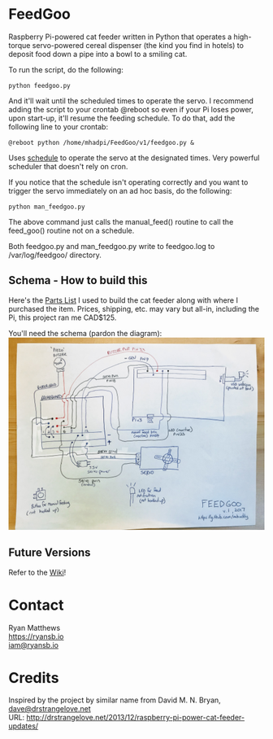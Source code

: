 # FeedGoo
Raspberry Pi-powered cat feeder written in Python that operates a high-torque servo-powered cereal dispenser (the kind you find in hotels) to deposit food down a pipe into a bowl to a smiling cat.

To run the script, do the following: 

```
python feedgoo.py
```

And it'll wait until the scheduled times to operate the servo. I recommend adding the script to your crontab @reboot so even if your Pi loses power, upon start-up, it'll resume the feeding schedule. To do that, add the following line to your crontab:

```
@reboot python /home/mhadpi/FeedGoo/v1/feedgoo.py &
```

Uses [schedule](https://github.com/dbader/schedule) to operate the servo at the designated times. Very powerful scheduler that doesn't rely on cron.

If you notice that the schedule isn't operating correctly and you want to trigger the servo immediately on an ad hoc basis, do the following:

```
python man_feedgoo.py
```

The above command just calls the manual_feed() routine to call the feed_goo() routine not on a schedule. 

Both feedgoo.py and man_feedgoo.py write to feedgoo.log to /var/log/feedgoo/ directory.

## Schema - How to build this
Here's the [Parts List](https://docs.google.com/spreadsheets/d/1Oq6u6sb5ZfjovzqHFOSRNVcbzIy2-sk2-1YNxwCJh-8/edit?usp=sharing) I used to build the cat feeder along with where I purchased the item. Prices, shipping, etc. may vary but all-in, including the Pi, this project ran me CAD$125.

You'll need the schema (pardon the diagram):
![Schema](https://raw.githubusercontent.com/mhaddy/FeedGoo/master/docs/feedgoo.jpg)

## Future Versions
Refer to the [Wiki](https://github.com/mhaddy/FeedGoo/wiki)!

# Contact
Ryan Matthews<br />
https://ryansb.io<br />
iam@ryansb.io

# Credits
Inspired by the project by similar name from David M. N. Bryan, dave@drstrangelove.net<br />
URL: http://drstrangelove.net/2013/12/raspberry-pi-power-cat-feeder-updates/

